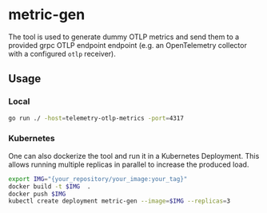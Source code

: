 # metric-gen

The tool is used to generate dummy OTLP metrics and send them to a provided grpc OTLP endpoint endpoint (e.g. an OpenTelemetry collector with a configured `otlp` receiver).

## Usage

### Local

```bash
go run ./ -host=telemetry-otlp-metrics -port=4317
```

### Kubernetes

One can also dockerize the tool and run it in a Kubernetes Deployment. This allows running multiple replicas in parallel to increase the produced load.

```bash
export IMG="{your_repository/your_image:your_tag}"
docker build -t $IMG  .
docker push $IMG
kubectl create deployment metric-gen --image=$IMG --replicas=3
```
